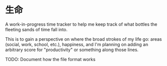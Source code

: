 # 生命 

A work-in-progress time tracker to help me keep track of what bottles the fleeting sands of time fall into.

This is to gain a perspective on where the broad strokes of my life go: areas (social, work, school, etc.), happiness,
and I'm planning on adding an arbitrary score for "productivity" or something along those lines.

TODO: Document how the file format works
